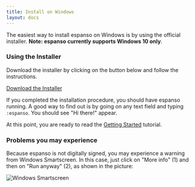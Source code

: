 ```yaml
---
title: Install on Windows
layout: docs
---
```

The easiest way to install espanso on Windows is by using the official installer.  **Note: espanso currently supports Windows 10 only**.

### Using the Installer

Download the installer by clicking on the button below and follow the instructions.

<div class="">
<a class="btn btn-lg mybtn mb-4" href="https://github.com/federico-terzi/espanso/releases/download/v0.7.3/espanso-win-installer.exe" role="button">Download the Installer</a>
</div>

If you completed the installation procedure, you should have espanso running.
A good way to find out is by going on any text field and typing `:espanso`. 
You should see "Hi there!" appear.

At this point, you are ready to read the [Getting Started](../../get-started/) tutorial.

### Problems you may experience

Because espanso is not digitally signed, you may experience a warning from
Windows Smartscreen. In this case, just click on "More info" (1) and then
on "Run anyway" (2), as shown in the picture:

![Windows Smartscreen](/img/docs/windows-smartscreen.png)